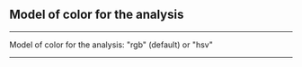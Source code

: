 ## Model of color for the analysis

***

Model of color for the analysis: "rgb" (default) or "hsv"

***
